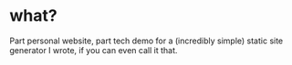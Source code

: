 # what?

Part personal website, part tech demo for a (incredibly simple) static site generator I wrote, if you can even call it that.
